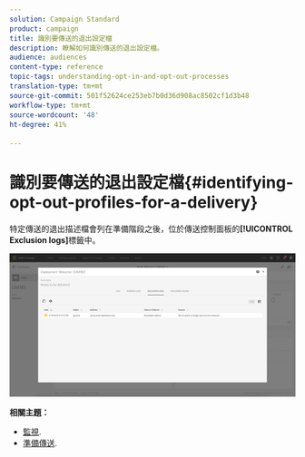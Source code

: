 ```yaml
---
solution: Campaign Standard
product: campaign
title: 識別要傳送的退出設定檔
description: 瞭解如何識別傳送的退出設定檔。
audience: audiences
content-type: reference
topic-tags: understanding-opt-in-and-opt-out-processes
translation-type: tm+mt
source-git-commit: 501f52624ce253eb7b0d36d908ac8502cf1d3b48
workflow-type: tm+mt
source-wordcount: '48'
ht-degree: 41%

---
```



# 識別要傳送的退出設定檔{#identifying-opt-out-profiles-for-a-delivery}

特定傳送的退出描述檔會列在準備階段之後，位於傳送控制面板的&#x200B;**[!UICONTROL Exclusion logs]**&#x200B;標籤中。

![](assets/exclusion_blocklisting.png)

**相關主題：**

* [監視](../../sending/using/monitoring-a-delivery.md#exclusion-logs).
* [準備傳送](../../sending/using/preparing-the-send.md).

